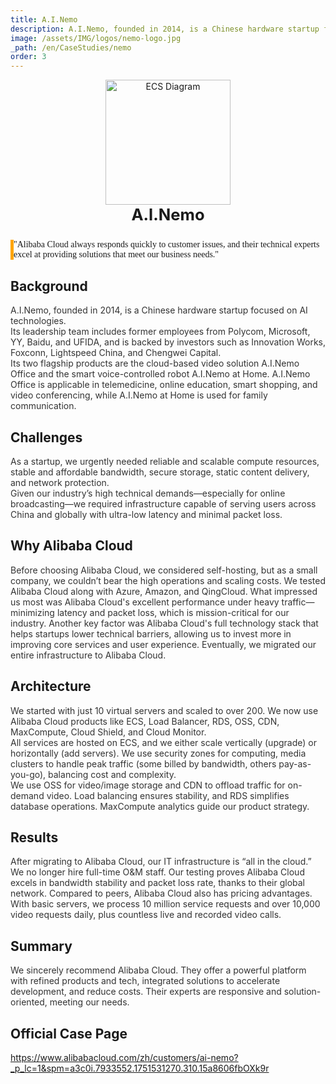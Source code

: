 ```yaml
---
title: A.I.Nemo
description: A.I.Nemo, founded in 2014, is a Chinese hardware startup focused on artificial intelligence. Its core products include A.I.Nemo Office and A.I.Nemo at Home.
image: /assets/IMG/logos/nemo-logo.jpg
_path: /en/CaseStudies/nemo
order: 3
---
```


<div style="margin: 0 auto;text-align: center;">
<img src="/assets/IMG/logos/nemo-logo.jpg" alt="ECS Diagram" width="200" />
<div style="font-size: 1.6rem;font-weight: bold">A.I.Nemo</div>
</div>

<div style="border-left: 5px solid orange;margin: 5% 0;font-family: '微软雅黑',serif">
"Alibaba Cloud always responds quickly to customer issues, and their technical experts excel at providing solutions that meet our business needs."
</div>

## Background

<div style="color: #333333;margin-bottom: 4%"> 
A.I.Nemo, founded in 2014, is a Chinese hardware startup focused on AI technologies.<br>
Its leadership team includes former employees from Polycom, Microsoft, YY, Baidu, and UFIDA, and is backed by investors such as Innovation Works, Foxconn, Lightspeed China, and Chengwei Capital.<br>
Its two flagship products are the cloud-based video solution A.I.Nemo Office and the smart voice-controlled robot A.I.Nemo at Home. A.I.Nemo Office is applicable in telemedicine, online education, smart shopping, and video conferencing, while A.I.Nemo at Home is used for family communication.
</div>

## Challenges

<div style="color: #333333;margin-bottom: 4%"> 
As a startup, we urgently needed reliable and scalable compute resources, stable and affordable bandwidth, secure storage, static content delivery, and network protection.<br>
Given our industry’s high technical demands—especially for online broadcasting—we required infrastructure capable of serving users across China and globally with ultra-low latency and minimal packet loss.
</div>

## Why Alibaba Cloud

<div style="color: #333333;margin-bottom: 4%"> 
Before choosing Alibaba Cloud, we considered self-hosting, but as a small company, we couldn’t bear the high operations and scaling costs. We tested Alibaba Cloud along with Azure, Amazon, and QingCloud. What impressed us most was Alibaba Cloud's excellent performance under heavy traffic—minimizing latency and packet loss, which is mission-critical for our industry. Another key factor was Alibaba Cloud's full technology stack that helps startups lower technical barriers, allowing us to invest more in improving core services and user experience. Eventually, we migrated our entire infrastructure to Alibaba Cloud.
</div>

## Architecture

<div style="color: #333333;margin-bottom: 4%"> 
We started with just 10 virtual servers and scaled to over 200. We now use Alibaba Cloud products like ECS, Load Balancer, RDS, OSS, CDN, MaxCompute, Cloud Shield, and Cloud Monitor.<br>
All services are hosted on ECS, and we either scale vertically (upgrade) or horizontally (add servers). We use security zones for computing, media clusters to handle peak traffic (some billed by bandwidth, others pay-as-you-go), balancing cost and complexity.<br>
We use OSS for video/image storage and CDN to offload traffic for on-demand video. Load balancing ensures stability, and RDS simplifies database operations. MaxCompute analytics guide our product strategy.
</div>

## Results

<div style="color: #333333;margin-bottom: 4%"> 
After migrating to Alibaba Cloud, our IT infrastructure is “all in the cloud.” We no longer hire full-time O&M staff. Our testing proves Alibaba Cloud excels in bandwidth stability and packet loss rate, thanks to their global network. Compared to peers, Alibaba Cloud also has pricing advantages. With basic servers, we process 10 million service requests and over 10,000 video requests daily, plus countless live and recorded video calls.
</div>

## Summary

<div style="color: #333333;margin-bottom: 4%"> 
We sincerely recommend Alibaba Cloud. They offer a powerful platform with refined products and tech, integrated solutions to accelerate development, and reduce costs. Their experts are responsive and solution-oriented, meeting our needs.
</div>

## Official Case Page

https://www.alibabacloud.com/zh/customers/ai-nemo?_p_lc=1&spm=a3c0i.7933552.1751531270.310.15a8606fbOXk9r
